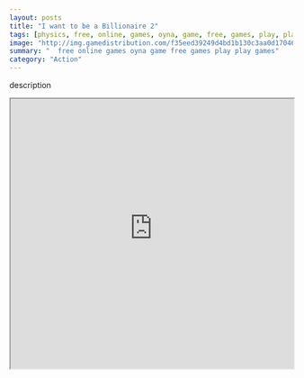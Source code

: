```yaml
---
layout: posts
title: "I want to be a Billionaire 2"
tags: [physics, free, online, games, oyna, game, free, games, play, play, games]
image: "http://img.gamedistribution.com/f35eed39249d4bd1b130c3aa0d17046b.jpg"
summary: "  free online games oyna game free games play play games"
category: "Action"
---
```


description

<iframe width="100%" height="480px;" src="http://html5.gamedistribution.com/f35eed39249d4bd1b130c3aa0d17046b/"></iframe>